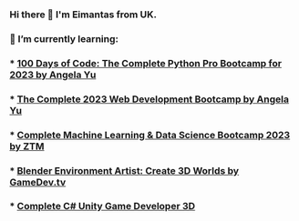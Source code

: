 ### Hi there 👋 I'm Eimantas from UK. 
### 🌱 I’m currently learning:
###   * [100 Days of Code: The Complete Python Pro Bootcamp for 2023 by Angela Yu](https://www.udemy.com/course/100-days-of-code/)
###   * [The Complete 2023 Web Development Bootcamp by Angela Yu](https://www.udemy.com/course/the-complete-web-development-bootcamp/)
###   * [Complete Machine Learning & Data Science Bootcamp 2023 by ZTM](https://www.udemy.com/course/complete-machine-learning-and-data-science-zero-to-mastery/)
###   * [Blender Environment Artist: Create 3D Worlds by GameDev.tv](https://www.udemy.com/course/blenderenvironment/)
###   * [Complete C# Unity Game Developer 3D](https://www.udemy.com/course/unitycourse2/)

<!--
**redrum88/redrum88** is a ✨ _special_ ✨ repository because its `README.md` (this file) appears on your GitHub profile.

Here are some ideas to get you started:

- 🔭 I’m currently working on ...
- 🌱 I’m currently learning ...
- 👯 I’m looking to collaborate on ...
- 🤔 I’m looking for help with ...
- 💬 Ask me about ...
- 📫 How to reach me: ...
- 😄 Pronouns: ...
- ⚡ Fun fact: ...
-->
